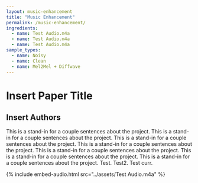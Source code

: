 ```yaml
---
layout: music-enhancement
title: "Music Enhancement"
permalink: /music-enhancement/
ingredients:
  - name: Test Audio.m4a
  - name: Test Audio.m4a
  - name: Test Audio.m4a
sample_types:
  - name: Noisy
  - name: Clean
  - name: Mel2Mel + Diffwave
---
```

# Insert Paper Title
## Insert Authors

This is a stand-in for a couple sentences about the project.  This is a stand-in for a couple sentences about the project.  This is a stand-in for a couple sentences about the project.  This is a stand-in for a couple sentences about the project.  This is a stand-in for a couple sentences about the project.  This is a stand-in for a couple sentences about the project.  This is a stand-in for a couple sentences about the project.  Test. Test2. Test curr.


{% include embed-audio.html src="../assets/Test Audio.m4a" %}
